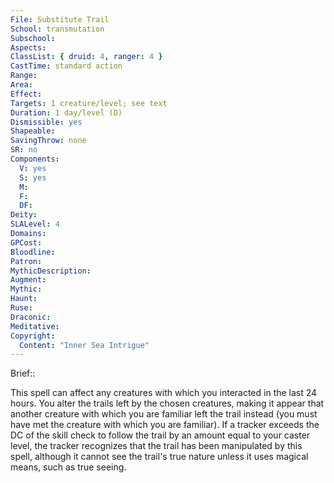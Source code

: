 ```yaml
---
File: Substitute Trail
School: transmutation
Subschool: 
Aspects: 
ClassList: { druid: 4, ranger: 4 }
CastTime: standard action
Range: 
Area: 
Effect: 
Targets: 1 creature/level; see text
Duration: 1 day/level (D)
Dismissible: yes
Shapeable: 
SavingThrow: none
SR: no
Components:
  V: yes
  S: yes
  M: 
  F: 
  DF: 
Deity: 
SLALevel: 4
Domains: 
GPCost: 
Bloodline: 
Patron: 
MythicDescription: 
Augment: 
Mythic: 
Haunt: 
Ruse: 
Draconic: 
Meditative: 
Copyright:
  Content: "Inner Sea Intrigue"
---
```

Brief:: 

This spell can affect any creatures with which you interacted in the last 24 hours. You alter the trails left by the chosen creatures, making it appear that another creature with which you are familiar left the trail instead (you must have met the creature with which you are familiar). If a tracker exceeds the DC of the skill check to follow the trail by an amount equal to  your caster level, the tracker recognizes that the trail has been manipulated by this spell, although it cannot see the trail's true nature unless it uses magical means, such as true seeing.
